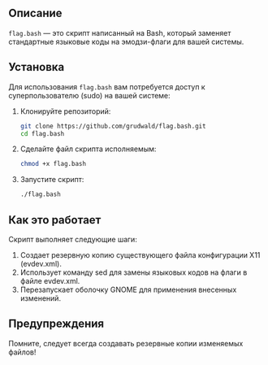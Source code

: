 ## Описание

`flag.bash` — это скрипт написанный на Bash, который заменяет стандартные языковые коды на эмодзи-флаги для вашей системы.

## Установка

Для использования `flag.bash` вам потребуется доступ к суперпользователю (sudo) на вашей системе:

1. Клонируйте репозиторий:
   ```bash
   git clone https://github.com/grudwald/flag.bash.git
   cd flag.bash

2. Сделайте файл скрипта исполняемым:
    ```bash
    chmod +x flag.bash

3. Запустите скрипт:
   ```bash
   ./flag.bash

## Как это работает

Скрипт выполняет следующие шаги:

1. Создает резервную копию существующего файла конфигурации X11 (evdev.xml).
2. Использует команду sed для замены языковых кодов на флаги в файле evdev.xml.
3. Перезапускает оболочку GNOME для применения внесенных изменений.

## Предупреждения

Помните, следует всегда создавать резервные копии изменяемых файлов!
